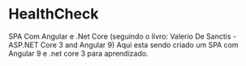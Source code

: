 # HealthCheck
SPA Com Angular e .Net Core (seguindo o livro: Valerio De Sanctis - ASP.NET Core 3 and Angular 9)
Aqui esta sendo criado um SPA com Angular 9 e .net core 3 para aprendizado.
